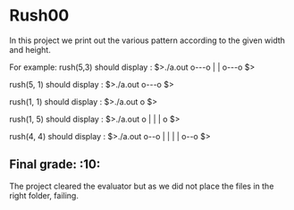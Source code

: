 # Rush00

In this project we print out the various pattern according to the given width and height.

For example:
rush(5,3) should display :
$>./a.out
o---o
|   | 
o---o
$>

rush(5, 1) should display :
$>./a.out
o---o 
$>

rush(1, 1) should display :
$>./a.out
o 
$>

rush(1, 5) should display :
$>./a.out 
o
| 
|
| 
o
$>

rush(4, 4) should display :
$>./a.out
o--o 
|  |
|  | 
o--o 
$>


## Final grade: :10:
The project cleared the evaluator but as we did not place the files in the right folder, failing.

